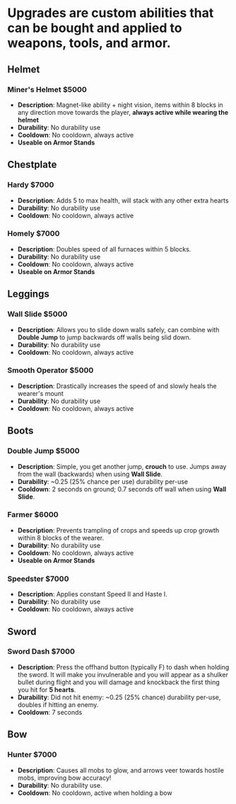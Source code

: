 # Upgrades are custom abilities that can be bought and applied to weapons, tools, and armor.
## Helmet
### Miner's Helmet $5000
 - **Description**: Magnet-like ability + night vision, items within 8 blocks in any direction move towards the player, **always active while wearing the helmet**
 - **Durability**: No durability use
 - **Cooldown**: No cooldown, always active
 - **Useable on Armor Stands**
## Chestplate
### Hardy $7000
 - **Description**: Adds 5 to max health, will stack with any other extra hearts
 - **Durability**: No durability use
 - **Cooldown**: No cooldown, always active
### Homely $7000
 - **Description**: Doubles speed of all furnaces within 5 blocks.
 - **Durability**: No durability use
 - **Cooldown**: No cooldown, always active
 - **Useable on Armor Stands**
## Leggings
### Wall Slide $5000
 - **Description**: Allows you to slide down walls safely, can combine with **Double Jump** to jump backwards off walls being slid down.
 - **Durability**: No durability use
 - **Cooldown**: No cooldown, always active
### Smooth Operator $5000
 - **Description**: Drastically increases the speed of and slowly heals the wearer's mount
 - **Durability**: No durability use
 - **Cooldown**: No cooldown, always active
## Boots
### Double Jump $5000
 - **Description**: Simple, you get another jump, **crouch** to use. Jumps away from the wall (backwards) when using **Wall Slide**.
 - **Durability**: ~0.25 (25% chance per use) durability per-use
 - **Cooldown**: 2 seconds on ground; 0.7 seconds off wall when using **Wall Slide**.
### Farmer $6000
 - **Description**: Prevents trampling of crops and speeds up crop growth within 8 blocks of the wearer.
 - **Durability**: No durability use
 - **Cooldown**: No cooldown, always active
 - **Useable on Armor Stands**
### Speedster $7000
 - **Description**: Applies constant Speed II and Haste I.
 - **Durability**: No durability use
 - **Cooldown**: No cooldown, always active

## Sword
### Sword Dash $7000
 - **Description**: Press the offhand button (typically F) to dash when holding the sword. It will make you invulnerable and you will appear as a shulker bullet during flight and you will damage and knockback the first thing you hit for **5 hearts**.
 - **Durability**: Did not hit enemy: ~0.25 (25% chance) durability per-use, doubles if hitting an enemy.
 - **Cooldown**: 7 seconds
## Bow
### Hunter $7000
 - **Description**: Causes all mobs to glow, and arrows veer towards hostile mobs, improving bow accuracy!
 - **Durability**: No durability use.
 - **Cooldown**: No cooldown, active when holding a bow
